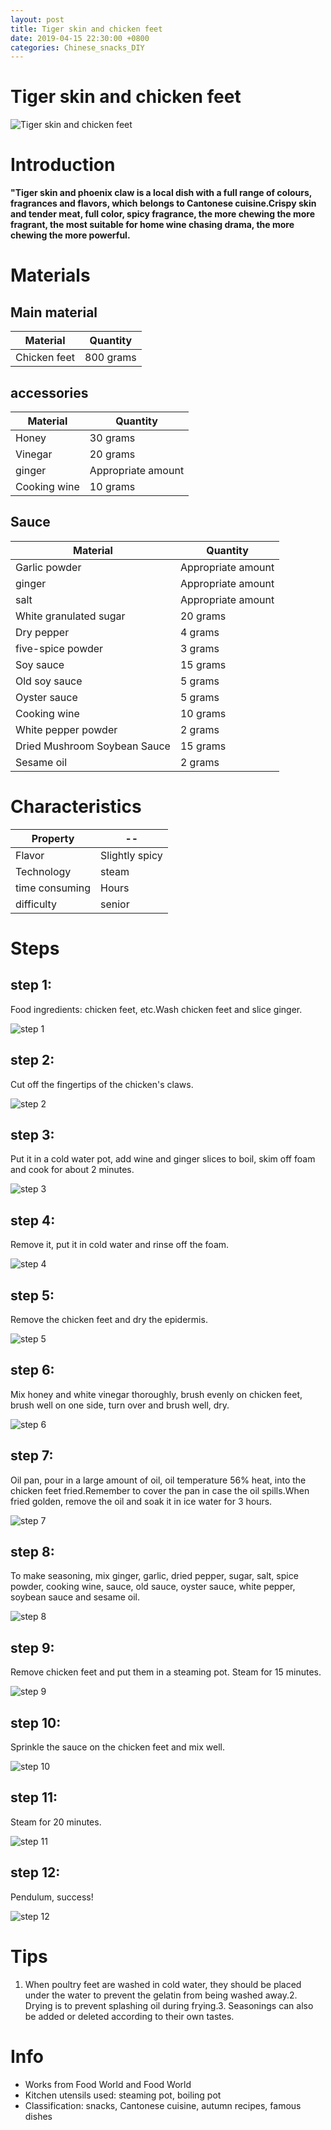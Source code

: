 ```yaml
---
layout: post
title: Tiger skin and chicken feet
date: 2019-04-15 22:30:00 +0800
categories: Chinese_snacks_DIY
---
```


# Tiger skin and chicken feet

![Tiger skin and chicken feet]({{site.baseurl}}/img/416436/416436.jpg)

# Introduction

**"Tiger skin and phoenix claw is a local dish with a full range of colours, fragrances and flavors, which belongs to Cantonese cuisine.Crispy skin and tender meat, full color, spicy fragrance, the more chewing the more fragrant, the most suitable for home wine chasing drama, the more chewing the more powerful.**

# Materials


## Main material

Material|Quantity
--|--
Chicken feet|800 grams

## accessories

Material|Quantity
--|--
Honey|30 grams
Vinegar|20 grams
ginger|Appropriate amount
Cooking wine|10 grams

## Sauce

Material|Quantity
--|--
Garlic powder|Appropriate amount
ginger|Appropriate amount
salt|Appropriate amount
White granulated sugar|20 grams
Dry pepper|4 grams
five-spice powder|3 grams
Soy sauce|15 grams
Old soy sauce|5 grams
Oyster sauce|5 grams
Cooking wine|10 grams
White pepper powder|2 grams
Dried Mushroom Soybean Sauce|15 grams
Sesame oil|2 grams

# Characteristics

Property|--
--|--
Flavor|Slightly spicy
Technology|steam
time consuming|Hours
difficulty|senior

# Steps

## step 1:

Food ingredients: chicken feet, etc.Wash chicken feet and slice ginger.

![step 1]({{site.baseurl}}/img/416436/1.jpg)

## step 2:

Cut off the fingertips of the chicken's claws.

![step 2]({{site.baseurl}}/img/416436/2.jpg)

## step 3:

Put it in a cold water pot, add wine and ginger slices to boil, skim off foam and cook for about 2 minutes.

![step 3]({{site.baseurl}}/img/416436/3.jpg)

## step 4:

Remove it, put it in cold water and rinse off the foam.

![step 4]({{site.baseurl}}/img/416436/4.jpg)

## step 5:

Remove the chicken feet and dry the epidermis.

![step 5]({{site.baseurl}}/img/416436/5.jpg)

## step 6:

Mix honey and white vinegar thoroughly, brush evenly on chicken feet, brush well on one side, turn over and brush well, dry.

![step 6]({{site.baseurl}}/img/416436/6.jpg)

## step 7:

Oil pan, pour in a large amount of oil, oil temperature 56% heat, into the chicken feet fried.Remember to cover the pan in case the oil spills.When fried golden, remove the oil and soak it in ice water for 3 hours.

![step 7]({{site.baseurl}}/img/416436/7.jpg)

## step 8:

To make seasoning, mix ginger, garlic, dried pepper, sugar, salt, spice powder, cooking wine, sauce, old sauce, oyster sauce, white pepper, soybean sauce and sesame oil.

![step 8]({{site.baseurl}}/img/416436/8.jpg)

## step 9:

Remove chicken feet and put them in a steaming pot. Steam for 15 minutes.

![step 9]({{site.baseurl}}/img/416436/9.jpg)

## step 10:

Sprinkle the sauce on the chicken feet and mix well.

![step 10]({{site.baseurl}}/img/416436/10.jpg)

## step 11:

Steam for 20 minutes.

![step 11]({{site.baseurl}}/img/416436/11.jpg)

## step 12:

Pendulum, success!

![step 12]({{site.baseurl}}/img/416436/12.jpg)

# Tips

1. When poultry feet are washed in cold water, they should be placed under the water to prevent the gelatin from being washed away.2. Drying is to prevent splashing oil during frying.3. Seasonings can also be added or deleted according to their own tastes.

# Info

- Works from Food World and Food World
- Kitchen utensils used: steaming pot, boiling pot
- Classification: snacks, Cantonese cuisine, autumn recipes, famous dishes